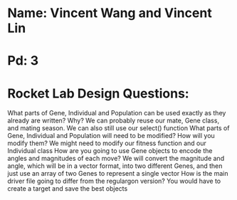 # Name: Vincent Wang and Vincent Lin
# Pd: 3
# Rocket Lab Design Questions:
What parts of Gene, Individual and Population can be used exactly as they already are written? Why?
We can probably reuse our mate, Gene class, and mating season. We can also still use our select() function
What parts of Gene, Individual and Population will need to be modified? How will you modify them?
We might need to modify our fitness function and our Individual class
How are you going to use Gene objects to encode the angles and magnitudes of each move?
We will convert the magnitude and angle, which will be in a vector format, into two different Genes, and then just use an array of two Genes to represent a single vector
How is the main driver file going to differ from the regulargon version?
You would have to create a target and save the best objects 